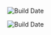 ![Build Date](https://img.shields.io/badge/编译日期-2025--09--10-brightgreen)

 ![Build Date](https://img.shields.io/badge/编译日期-2025--09--11_04--22--22-brightgreen)